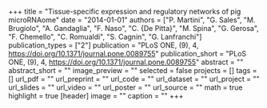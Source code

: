 +++
title = "Tissue-specific expression and regulatory networks of pig microRNAome"
date = "2014-01-01"
authors = ["P. Martini", "G. Sales", "M. Brugiolo", "A. Gandaglia", "F. Naso", "C. {De Pitta}", "M. Spina", "G. Gerosa", "F. Chemello", "C. Romualdi", "S. Cagnin", "G. Lanfranchi"]
publication_types = ["2"]
publication = "PLoS ONE, (9), 4, https://doi.org/10.1371/journal.pone.0089755"
publication_short = "PLoS ONE, (9), 4, https://doi.org/10.1371/journal.pone.0089755"
abstract = ""
abstract_short = ""
image_preview = ""
selected = false
projects = []
tags = []
url_pdf = ""
url_preprint = ""
url_code = ""
url_dataset = ""
url_project = ""
url_slides = ""
url_video = ""
url_poster = ""
url_source = ""
math = true
highlight = true
[header]
image = ""
caption = ""
+++

